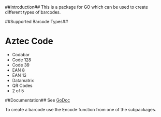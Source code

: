 ##Introduction##
This is a package for GO which can be used to create different types of barcodes.

##Supported Barcode Types##
# Aztec Code
* Codabar
* Code 128
* Code 39
* EAN 8
* EAN 13
* Datamatrix
* QR Codes
* 2 of 5

##Documentation##
See [GoDoc](https://godoc.org/github.com/boombuler/barcode)

To create a barcode use the Encode function from one of the subpackages.
